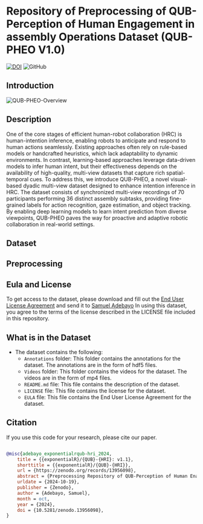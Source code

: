 # Repository of Preprocessing of QUB-Perception of Human Engagement in assembly Operations Dataset (QUB-PHEO V1.0) 
[![DOI](https://zenodo.org/badge/DOI/10.5281/zenodo.13956098.svg)](https://doi.org/10.5281/zenodo.13956098)
![GitHub](https://img.shields.io/github/license/exponentialR/QUB-HRI)

## Introduction
<!-- Embed the GIF -->
![QUB-PHEO-Overview](media/qub-pheo.gif)
## Description
One of the core stages of efficient human-robot collaboration (HRC) is human-intention inference, enabling robots to anticipate and respond to human actions seamlessly. Existing approaches often rely on rule-based models or handcrafted heuristics, which lack adaptability to dynamic environments. In contrast, learning-based approaches leverage data-driven models to infer human intent, but their effectiveness depends on the availability of high-quality, multi-view datasets that capture rich spatial-temporal cues.
To address this, we introduce QUB-PHEO, a novel visual-based dyadic multi-view dataset designed to enhance intention inference in HRC. The dataset consists of synchronized multi-view recordings of 70 participants performing 36 distinct assembly subtasks, providing fine-grained labels for action recognition, gaze estimation, and object tracking. By enabling deep learning models to learn intent prediction from diverse viewpoints, QUB-PHEO paves the way for proactive and adaptive robotic collaboration in real-world settings.
## Dataset


## Preprocessing

## Eula and License
To get access to the dataset, please download and fill out the [End User License Agreement](https://github.com/exponentialR/QUB-HRI/license/EULA.md) and send it to [Samuel Adebayo](mailto:samueladebayo@ieee.org)
In using this dataset, you agree to the terms of the license described in the LICENSE file included in this repository.

## What is in the Dataset
- The dataset contains the following:
  - `Annotations` folder: This folder contains the annotations for the dataset. The annotations are in the form of hdf5 files.
  - `Videos` folder: This folder contains the videos for the dataset. The videos are in the form of mp4 files.
  - `README.md` file: This file contains the description of the dataset.
  - `LICENSE` file: This file contains the license for the dataset.
  - `EULA` file: This file contains the End User License Agreement for the dataset.


## Citation
If you use this code for your research, please cite our paper.
```bibtex

@misc{adebayo_exponentialrqub-hri_2024,
	title = {{exponentialR}/{QUB}-{HRI}: v1.1},
	shorttitle = {{exponentialR}/{QUB}-{HRI}},
	url = {https://zenodo.org/records/13956098},
	abstract = {Preprocessing Repository of QUB-Perception of Human Enagagement in Assembly Operations Dataset},
	urldate = {2024-10-19},
	publisher = {Zenodo},
	author = {Adebayo, Samuel},
	month = oct,
	year = {2024},
	doi = {10.5281/zenodo.13956098},
}
